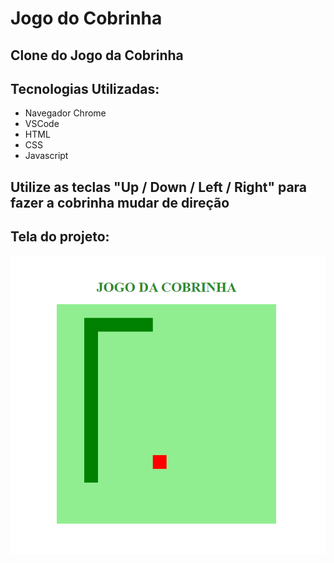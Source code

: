 # Jogo do Cobrinha

## Clone do Jogo da Cobrinha

## Tecnologias Utilizadas:
* Navegador Chrome
* VSCode
* HTML
* CSS
* Javascript

## Utilize as teclas "Up / Down / Left / Right" para fazer a cobrinha mudar de direção

## Tela do projeto:

![paginas_web](https://github.com/claudineinobrega/JogoCobrinha/blob/master/game.png) 
